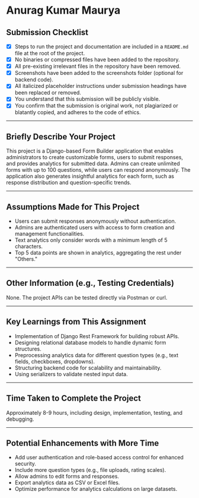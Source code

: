 # Anurag Kumar Maurya

## Submission Checklist

- [x] Steps to run the project and documentation are included in a `README.md` file at the root of the project.
- [x] No binaries or compressed files have been added to the repository.
- [x] All pre-existing irrelevant files in the repository have been removed.
- [x] Screenshots have been added to the screenshots folder (optional for backend code).
- [x] All italicized placeholder instructions under submission headings have been replaced or removed.
- [x] You understand that this submission will be publicly visible.
- [x] You confirm that the submission is original work, not plagiarized or blatantly copied, and adheres to the code of ethics.

---

## Briefly Describe Your Project
This project is a Django-based Form Builder application that enables administrators to create customizable forms, users to submit responses, and provides analytics for submitted data. Admins can create unlimited forms with up to 100 questions, while users can respond anonymously. The application also generates insightful analytics for each form, such as response distribution and question-specific trends.

---

## Assumptions Made for This Project
- Users can submit responses anonymously without authentication.
- Admins are authenticated users with access to form creation and management functionalities.
- Text analytics only consider words with a minimum length of 5 characters.
- Top 5 data points are shown in analytics, aggregating the rest under "Others."

---

## Other Information (e.g., Testing Credentials)
None. The project APIs can be tested directly via Postman or curl.

---

## Key Learnings from This Assignment
- Implementation of Django Rest Framework for building robust APIs.
- Designing relational database models to handle dynamic form structures.
- Preprocessing analytics data for different question types (e.g., text fields, checkboxes, dropdowns).
- Structuring backend code for scalability and maintainability.
- Using serializers to validate nested input data.

---

## Time Taken to Complete the Project
Approximately 8-9 hours, including design, implementation, testing, and debugging.

---

## Potential Enhancements with More Time
- Add user authentication and role-based access control for enhanced security.
- Include more question types (e.g., file uploads, rating scales).
- Allow admins to edit forms and responses.
- Export analytics data as CSV or Excel files.
- Optimize performance for analytics calculations on large datasets.


